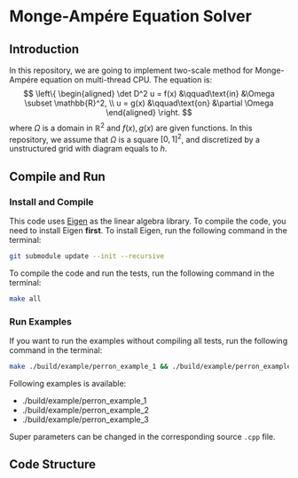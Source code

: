 # Monge-Ampére Equation Solver

## Introduction


In this repository, we are going to implement two-scale method for Monge-Ampére equation on multi-thread CPU.
The equation is:
$$
\left\{
\begin{aligned}
    \det D^2 u = f(x) &\qquad\text{in} &\Omega \subset \mathbb{R}^2, \\
    u = g(x) &\qquad\text{on} &\partial \Omega
\end{aligned}
\right.
$$
where $\Omega$ is a domain in $\mathbb{R}^2$ and $f(x), g(x)$ are given functions.
In this repository, we assume that $\Omega$ is a square $[0, 1]^2$, and discretized by a unstructured grid with diagram equals to $h$.


## Compile and Run

### Install and Compile

This code uses [Eigen](https://eigen.tuxfamily.org/index.php) as the linear algebra library. To compile the code, you need to install Eigen **first**. To install Eigen, run the following command in the terminal:

```bash
git submodule update --init --recursive
```

To compile the code and run the tests, run the following command in the terminal:

```bash
make all
```

### Run Examples

If you want to run the examples without compiling all tests, run the following command in the terminal:

```bash
make ./build/example/perron_example_1 && ./build/example/perron_example_1
```

Following examples is available:

- ./build/example/perron_example_1
- ./build/example/perron_example_2
- ./build/example/perron_example_3

Super parameters can be changed in the corresponding source `.cpp` file.

## Code Structure